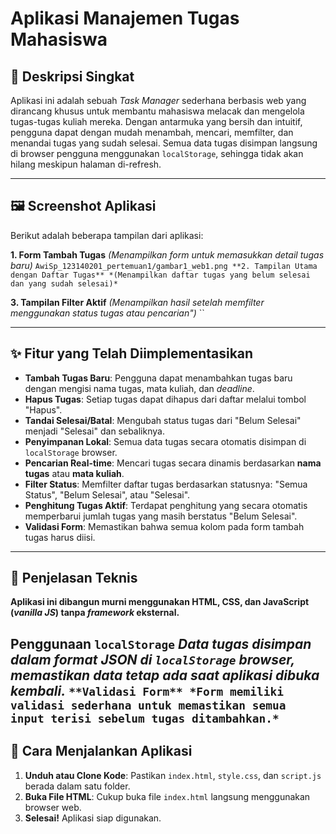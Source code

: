 # Aplikasi Manajemen Tugas Mahasiswa

## 📖 Deskripsi Singkat

Aplikasi ini adalah sebuah *Task Manager* sederhana berbasis web yang dirancang khusus untuk membantu mahasiswa melacak dan mengelola tugas-tugas kuliah mereka. Dengan antarmuka yang bersih dan intuitif, pengguna dapat dengan mudah menambah, mencari, memfilter, dan menandai tugas yang sudah selesai. Semua data tugas disimpan langsung di browser pengguna menggunakan `localStorage`, sehingga tidak akan hilang meskipun halaman di-refresh.

---

## 🖼️ Screenshot Aplikasi

Berikut adalah beberapa tampilan dari aplikasi:

**1. Form Tambah Tugas**
*(Menampilkan form untuk memasukkan detail tugas baru)*
`` AwiSp_123140201_pertemuan1/gambar1_web1.png
**2. Tampilan Utama dengan Daftar Tugas**
*(Menampilkan daftar tugas yang belum selesai dan yang sudah selesai)*
``

**3. Tampilan Filter Aktif**
*(Menampilkan hasil setelah memfilter menggunakan status tugas atau pencarian")*
``

---

## ✨ Fitur yang Telah Diimplementasikan

* **Tambah Tugas Baru**: Pengguna dapat menambahkan tugas baru dengan mengisi nama tugas, mata kuliah, dan *deadline*.
* **Hapus Tugas**: Setiap tugas dapat dihapus dari daftar melalui tombol "Hapus".
* **Tandai Selesai/Batal**: Mengubah status tugas dari "Belum Selesai" menjadi "Selesai" dan sebaliknya.
* **Penyimpanan Lokal**: Semua data tugas secara otomatis disimpan di `localStorage` browser.
* **Pencarian Real-time**: Mencari tugas secara dinamis berdasarkan **nama tugas** atau **mata kuliah**.
* **Filter Status**: Memfilter daftar tugas berdasarkan statusnya: "Semua Status", "Belum Selesai", atau "Selesai".
* **Penghitung Tugas Aktif**: Terdapat penghitung yang secara otomatis memperbarui jumlah tugas yang masih berstatus "Belum Selesai".
* **Validasi Form**: Memastikan bahwa semua kolom pada form tambah tugas harus diisi.

---

## 🔧 Penjelasan Teknis

**Aplikasi ini dibangun murni menggunakan HTML, CSS, dan JavaScript (*vanilla JS*) tanpa *framework* eksternal.**

**Penggunaan `localStorage`**
*Data tugas disimpan dalam format JSON di `localStorage` browser, memastikan data tetap ada saat aplikasi dibuka kembali.*
``
**Validasi Form**
*Form memiliki validasi sederhana untuk memastikan semua input terisi sebelum tugas ditambahkan.*
``
---

## 🚀 Cara Menjalankan Aplikasi

1.  **Unduh atau Clone Kode**: Pastikan `index.html`, `style.css`, dan `script.js` berada dalam satu folder.
2.  **Buka File HTML**: Cukup buka file `index.html` langsung menggunakan browser web.
3.  **Selesai!** Aplikasi siap digunakan.

